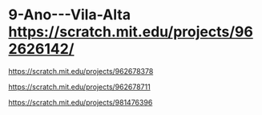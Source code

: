 # 9-Ano---Vila-Alta https://scratch.mit.edu/projects/962626142/

https://scratch.mit.edu/projects/962678378

https://scratch.mit.edu/projects/962678711

https://scratch.mit.edu/projects/981476396
